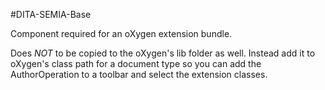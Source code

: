 #DITA-SEMIA-Base

Component required for an oXygen extension bundle.

Does *NOT* to be copied to the oXygen's lib folder as well. Instead add it to oXygen's class path for a document type so you can add the AuthorOperation to a toolbar and select the extension classes.